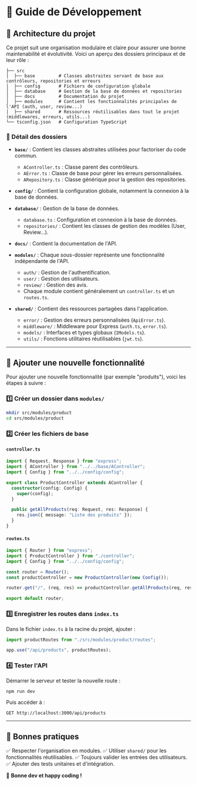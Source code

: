 # 📌 Guide de Développement

## 📂 Architecture du projet

Ce projet suit une organisation modulaire et claire pour assurer une bonne maintenabilité et évolutivité. Voici un aperçu des dossiers principaux et de leur rôle :

```
├── src
│  ├── base         # Classes abstraites servant de base aux contrôleurs, repositories et erreurs
│  ├── config       # Fichiers de configuration globale
│  ├── database     # Gestion de la base de données et repositories
│  ├── docs         # Documentation du projet
│  ├── modules      # Contient les fonctionnalités principales de l'API (auth, user, review...)
│  ├── shared       # Ressources réutilisables dans tout le projet (middlewares, erreurs, utils...)
└── tsconfig.json   # Configuration TypeScript
```

### 📌 Détail des dossiers

- **`base/`** : Contient les classes abstraites utilisées pour factoriser du code commun.

  - `AController.ts` : Classe parent des contrôleurs.
  - `AError.ts` : Classe de base pour gérer les erreurs personnalisées.
  - `ARepository.ts` : Classe générique pour la gestion des repositories.

- **`config/`** : Contient la configuration globale, notamment la connexion à la base de données.

- **`database/`** : Gestion de la base de données.

  - `database.ts` : Configuration et connexion à la base de données.
  - `repositories/` : Contient les classes de gestion des modèles (User, Review...).

- **`docs/`** : Contient la documentation de l'API.

- **`modules/`** : Chaque sous-dossier représente une fonctionnalité indépendante de l'API.

  - `auth/` : Gestion de l'authentification.
  - `user/` : Gestion des utilisateurs.
  - `review/` : Gestion des avis.
  - Chaque module contient généralement un `controller.ts` et un `routes.ts`.

- **`shared/`** : Contient des ressources partagées dans l'application.
  - `error/` : Gestion des erreurs personnalisées (`ApiError.ts`).
  - `middleware/` : Middleware pour Express (`auth.ts`, `error.ts`).
  - `models/` : Interfaces et types globaux (`IModels.ts`).
  - `utils/` : Fonctions utilitaires réutilisables (`jwt.ts`).

---

## 🚀 Ajouter une nouvelle fonctionnalité

Pour ajouter une nouvelle fonctionnalité (par exemple "produits"), voici les étapes à suivre :

### 1️⃣ **Créer un dossier dans `modules/`**

```sh
mkdir src/modules/product
cd src/modules/product
```

### 2️⃣ **Créer les fichiers de base**

#### `controller.ts`

```ts
import { Request, Response } from "express";
import { AController } from "../../base/AController";
import { Config } from "../../config/config";

export class ProductController extends AController {
  constructor(config: Config) {
    super(config);
  }

  public getAllProducts(req: Request, res: Response) {
    res.json({ message: "Liste des produits" });
  }
}
```

#### `routes.ts`

```ts
import { Router } from "express";
import { ProductController } from "./controller";
import { Config } from "../../config/config";

const router = Router();
const productController = new ProductController(new Config());

router.get("/", (req, res) => productController.getAllProducts(req, res));

export default router;
```

### 3️⃣ **Enregistrer les routes dans `index.ts`**

Dans le fichier `index.ts` à la racine du projet, ajouter :

```ts
import productRoutes from "./src/modules/product/routes";

app.use("/api/products", productRoutes);
```

### 4️⃣ **Tester l'API**

Démarrer le serveur et tester la nouvelle route :

```sh
npm run dev
```

Puis accéder à :

```
GET http://localhost:3000/api/products
```

---

## 🎯 Bonnes pratiques

✅ Respecter l'organisation en modules.
✅ Utiliser `shared/` pour les fonctionnalités réutilisables.
✅ Toujours valider les entrées des utilisateurs.
✅ Ajouter des tests unitaires et d'intégration.

🚀 **Bonne dev et happy coding !**
